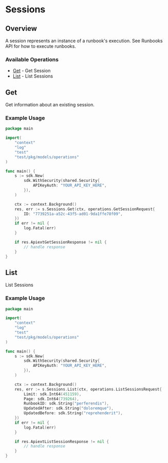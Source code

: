 # Sessions

## Overview

A session represents an instance of a runbook's execution. See Runbooks API for how to execute runbooks.

### Available Operations

* [Get](#get) - Get Session
* [List](#list) - List Sessions

## Get

Get information about an existing session.

### Example Usage

```go
package main

import(
	"context"
	"log"
	"test"
	"test/pkg/models/operations"
)

func main() {
    s := sdk.New(
        sdk.WithSecurity(shared.Security{
            APIKeyAuth: "YOUR_API_KEY_HERE",
        }),
    )

    ctx := context.Background()
    res, err := s.Sessions.Get(ctx, operations.GetSessionRequest{
        ID: "7739251a-a52c-43f5-ad01-9da1ffe78f09",
    })
    if err != nil {
        log.Fatal(err)
    }

    if res.ApiextGetSessionResponse != nil {
        // handle response
    }
}
```

## List

List Sessions

### Example Usage

```go
package main

import(
	"context"
	"log"
	"test"
	"test/pkg/models/operations"
)

func main() {
    s := sdk.New(
        sdk.WithSecurity(shared.Security{
            APIKeyAuth: "YOUR_API_KEY_HERE",
        }),
    )

    ctx := context.Background()
    res, err := s.Sessions.List(ctx, operations.ListSessionsRequest{
        Limit: sdk.Int64(451159),
        Page: sdk.Int64(739264),
        RunbookID: sdk.String("perferendis"),
        UpdatedAfter: sdk.String("doloremque"),
        UpdatedBefore: sdk.String("reprehenderit"),
    })
    if err != nil {
        log.Fatal(err)
    }

    if res.ApiextListSessionResponse != nil {
        // handle response
    }
}
```
